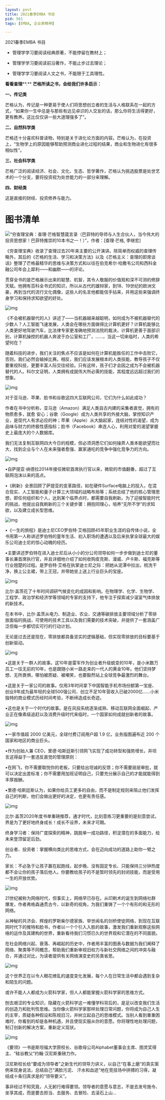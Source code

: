 ```yaml
---
layout: post
title: 2021春季EMBA 书目
pid: 561
tags: [EMBA, 企业家精神]

---
```




2021春季EMBA 书目



+ 管理学学习要阅读经典原著，不能停留在教材上；

+ 管理学学习要阅读前沿著作，不能止步过去理论；

+ 管理学学习要阅读人文之书，不能限于工具理性。



**看看查理****.** **芒格所读之书，会给我们许多启示：**



**一、传记类**

芒格认为，传记是一种更易于使人们将思想创立者的生活与人格联系在一起的方式，“如果你一生中总是与那些有远见卓识的人交友的话，那么你将生活得更好，更有教养。这比仅仅讲一些大道理强多了”。

**二、自然科学类**

芒格还十分喜欢科普读物，特别是关于进化论方面的内容。芒格认为，在投资上，“生物学上的原因能够帮助预测商业进化过程的结果，商业和生物进化有很多相似性”。

**三、社会科学类**

芒格广泛的阅读经济、社会、文化、生态、哲学著作，芒格认为挑选股票是处世艺术的一个分支，要将投资视为处世能力的一部分来理解。

**四、财经类**

这是直接的财经、投资修养与能力。



# 图书清单



![“穷查理宝典：查理·芒格智慧箴言录（巴菲特的导师与人生合伙人，当今伟大的投资思想家！巴菲特推崇的10本书之一！）”，作者：[查理·芒格, 李继宏]](https://images-cn.ssl-images-amazon.cn/images/I/51xVPbWhaqL.jpg)



《穷查理宝典》收录了查理过去20年来主要的公开演讲。除简单而权威的查理传略外，其后的《芒格的生活、学习和决策方法》以及《芒格主义：查理的即席谈话》整理了芒格最精华的思维与决策方式和以往在伯克希尔·哈撒韦公司和西科金融公司年会上犀利——和幽默——的评论。



贯穿全书的是芒格展示出来的聪慧、机智，其令人敬服的价值观和深不可测的修辞天赋。他拥有百科全书式的知识，所以从古代的雄辩家，到18、19世纪的欧洲文豪，再到当代的流行文化偶像，这些人的名言他都能信手拈来，并用这些来强调终身学习和保持求知欲望的好处。



![img](https://bkimg.cdn.bcebos.com/pic/58ee3d6d55fbb2fbfa481c77434a20a44623dc70?x-bce-process=image/watermark,image_d2F0ZXIvYmFpa2U5Mg==,g_7,xp_5,yp_5/format,f_auto)

《不会被机器替代的人》讲述了——当机器越来越聪明，如何成为不被机器替代的少数人？人工智能飞速发展，人类会在哪些方面做得比计算机更好？计算机能够比人类更好地驾驶汽车，比法律专家更准确地预测法院的裁决，计算机更善于面部识别，计算机操控的机器人奔波于办公室和工厂，……，当这一切来临时，人类的希望何在？

随着科技的进步，我们关注的焦点不应该是如何在计算机能胜任的工作中击败它，否则，我们必然会输掉比赛。相反，我们应该发展根本的人类技能，教导孩子不仅要重视科技，更要丰富人际交往经验。只有这样，孩子们才会因之成为不会被机器替代的人。科尔文证明，人类拥有成就伟大所必需的技能，其程度远远超过我们的想象。



![img](https://bkimg.cdn.bcebos.com/pic/060828381f30e924226cdaa142086e061c95f752?x-bce-process=image/watermark,image_d2F0ZXIvYmFpa2UyNzI=,g_7,xp_5,yp_5/format,f_auto)

对于亚马逊、苹果、脸书和谷歌这四大互联网公司，它们为什么如此成功？

作者在书中分析称，亚马逊（Amazon）满足人类自古内建的采集者直觉，拥有的物质愈多，就愈 安心；谷歌（Google）成为人类共享的外接大脑，掌控知识产业，是现代人有求必应的神；苹果（Apple）从大脑起家，连结对性的渴望，成为品味与财力的终极性感指标；脸书（Facebook）串连人心，利用对爱的渴望掌握史上最庞大的个人数据库。

我们无法复制互联网四大今日的规模，但必须洞悉它们如何操弄人类本能欲望而壮大，找到企业与个人在未来强者愈强、赢家通吃的竞争中强化竞争力的方向。



![img](https://img1.doubanio.com/view/subject/l/public/s29650738.jpg)

•自萨提亚·纳德拉2014年接任微软首席执行官以来，微软的市值翻番，超过了互联网泡沫以来的高点。

•《刷新》全景回顾了萨提亚的变革路径，如在硬件Surface电脑上的投入，在混合现实、人工智能和量子计算三大领域的战略布局等；系统总结了他的核心管理思想，即任何组织和个人，达到某个临界点时，都需要自我刷新。为了迎接智能时代的挑战，他提出自我刷新的三个关键步骤：拥抱同理心，培养“无所不学”的求知欲，以及建立成长型思维。





![img](https://img1.doubanio.com/view/subject/l/public/s33843649.jpg)





•《一生的旅程》是迪士尼CEO罗伯特·艾格回顾45年职业生涯的自传体小说，全书用第一人称讲述罗伯特的童年生活、初入职场的遭遇以及后来执掌全球最大的娱乐公司迪士尼的惊心动魄的经历。

•主要讲述罗伯特在进入迪士尼后从小小的分公司领导如何一步步做到迪士尼的董事长兼首席执行官，并且详细地介绍了如何收购皮克斯、漫威、卢卡斯、福克斯等行业翘楚的过程。是罗伯特·艾格在执掌迪士尼之际：把她从泥潭中拉出，梳洗干净，换上公主裙，带上王冠，并带她坐上送上行业巨头的宝座。



![img](https://img1.doubanio.com/view/subject/l/public/s33869888.jpg)



比尔·盖茨花了十年时间调研气候变化的成因和影响。在物理学、化学、生物学、工程学、政治学和经济学等领域的专家的支持下，他专注于探索减少温室气体排放的新技术。

在本书中，比尔·盖茨从电力、制造业、农业、交通等碳排放主要领域分析了零排放面临的挑战，可使用的技术工具以及我们需要的技术突破，并提供了一套涵盖广泛但每一步都切实可行的行动计划。

无论是过去还是现在，零排放都具备坚实的逻辑基础，但实现零排放的目标要基于创新驱动。



![img](https://pics4.baidu.com/feed/342ac65c1038534365ec18286aa89179cb8088df.jpeg?token=ce1d53f350a92572771cb91fda695222)



•这是关于一群人的故事。这10年是雷军作为创业者升级蜕变的10年，是小米数万员工一往无前的10年，也是跟随小米一路走来的一代人的黄金10年。他们坚持梦想、无所畏惧，哪怕被质疑、被嘲笑，也要毅然站上全球竞争最激烈的舞台。

•这是关于一家公司的故事。仅用3年时间拿下中国智能手机市场份额第一宝座、创业9年成为最年轻的全球500强公司、创立不足10年营收入已破2000亿……小米独特的商业模式历经时间考验，不断缔造成长奇迹。

•这也是关于一个时代的故事。是在风投系统逐渐成熟、移动互联网全面崛起、产业正在像素级追赶以及消费升级时代来临时，一个国家如何成就创新者的故事。



![img](https://img1.doubanio.com/view/subject/l/public/s33784858.jpg)





•一家市值超 2000 亿美元，全球付费订阅用户超 1.9 亿，业务版图遍布近 200 个国家和地区的商业巨头。

•作为创始人兼 CEO，里德·哈斯廷斯引领网飞实现了成功转型和强势增长，并坦言这得益于一套违反直觉的管理原则：

•在网飞，你不需要取悦你的老板，只要给出坦诚的反馈；你不需要层层审批，就可以决定出差标准；你不需要用加班证明自己，只要充分展示自己的才能就能得到丰厚报酬。

•里德·哈斯廷斯认为，如果你给员工更多的自由，而不是制定规则来阻止他们发挥自己的判断，他们会做出更好的决定，也更有责任感。





![img](https://img2.doubanio.com/view/subject/l/public/s33866463.jpg)



比尔·盖茨2020年度书单重磅推荐，通才时代，比刻意练习更重要的是刻意尝试，界是为了更好地终身成长！成长不设界，未来才可期。

终身学习者：保持广度探索的精神，跳脱单一成功路径，积淀潜在的多面能力，给未来登顶留足后劲。

创业者、投资者：掌握横向类比的思维方式，会在迈向成功的道路上助你一臂之力。

家长：不必急于让孩子赢在起跑线，起步晚、没有固定专长、只能保持三分钟热度都不会让你的孩子落后他人。你要教给孩子的不是暂时领先的封闭技能，而是受用一生的开放优势。





![img](https://img9.doubanio.com/view/subject/l/public/s33553826.jpg)





21世纪被称为网络时代，但事实上，网络早已存在。从印刷术的诞生到网络社群爆发，作者弗格森通贯古今，以新奇的视角，为我们重铸了一个个有形的和无形的网络。

从神秘的共济会、辉煌的罗斯柴尔德家族、举世闻名的剑桥使徒网络，到现在互联网时代下的推特和脸书，作者以一个个引入入胜的故事，激发我们重新观察这些网络的运作及其建构的世界，重新看待我们习惯已久的世界观和它潜在的不同面貌。

在社会网络兴起、衰落、再崛起的历史中，作者用丰富的图表与数据为我们阐释了网络、聚类等不同概念，帮助我们重新审视旧权力与新社交网络之间的冲突与融合，并通过对比，为读者提供有关网络演变史的另类省思。





![img](https://img1.doubanio.com/view/subject/l/public/s33742618.jpg)



这个世界正在以令人眼花缭乱的速度变化发展，每个人在日常生活中都会遇到复杂和陌生的问题。

或许不能人人都成为火箭科学家，但人人都能掌握火箭科学家的思维方式。

刨去艰涩的专业知识，隐藏在火箭科学这一难懂学科背后的，是足以改变我们生活的创造力和批判性思维。当你像火箭科学家那样处理日常问题，你将成为自己人生的主宰，质疑各种假设和陈规旧习，并树立起自己的思维模式。当别人看到重重困难时，你看到的却是各种机遇，并且使现实服从你的意愿。你将理性地处理问题，制订创新的解决方案，重新定义现状。



![img](https://img1.doubanio.com/view/subject/l/public/s33894339.jpg)



《要领》一书是斯坦福大学原校长、谷歌母公司Alphabet董事会主席、图灵奖得主、“硅谷教父”约翰·汉尼斯重磅力作。

汉尼斯校长给“要成为领导者”之新生代的领导力讲义，以自己“在事上磨”的真实案例来现身说法，总结自己“满脸污泥、 汗水和血迹”地在竞技场中拼搏的习得，凝结成十条归真求是的“领导要义”。

事非经过不知究竟，人无躬行难得要领。领导者的意愿与意志，不是去发号施令、坐享其成，而是要去担当、去服务、去冒险、去滚石上山...
